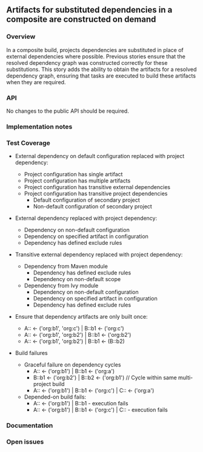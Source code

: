 ## Artifacts for substituted dependencies in a composite are constructed on demand

### Overview

In a composite build, projects dependencies are substituted in place of external dependencies where possible. Previous stories ensure that the resolved dependency graph was constructed correctly for these substitutions. This story adds the ability to obtain the artifacts for a resolved dependency graph, ensuring that tasks are executed to build these artifacts when they are required.

### API

No changes to the public API should be required.

### Implementation notes

### Test Coverage

- External dependency on default configuration replaced with project dependency:
    - Project configuration has single artifact
    - Project configuration has multiple artifacts
    - Project configuration has transitive external dependencies
    - Project configuration has transitive project dependencies
        - Default configuration of secondary project
        - Non-default configuration of secondary project
- External dependency replaced with project dependency:
    - Dependency on non-default configuration
    - Dependency on specified artifact in configuration
    - Dependency has defined exclude rules
- Transitive external dependency replaced with project dependency:
    - Dependency from Maven module
        - Dependency has defined exclude rules
        - Dependency on non-default scope
    - Dependency from Ivy module
        - Dependency on non-default configuration
        - Dependency on specified artifact in configuration
        - Dependency has defined exclude rules

- Ensure that dependency artifacts are only built once:
    - A:: <- ('org:b1', 'org:c') | B::b1 <- ('org:c')
    - A:: <- ('org:b1', 'org:b2') | B::b1 <- ('org:b2')
    - A:: <- ('org:b1', 'org:b2') | B::b1 <- (B::b2)

- Build failures
    - Graceful failure on dependency cycles
        - A:: <- ('org:b1') | B::b1 <- ('org:a')
        - B::b1 <- ('org:b2') | B::b2 <- ('org:b1') // Cycle within same multi-project build
        - A:: <- ('org:b1') | B::b1 <- ('org:c') | C:: <- ('org:a')
    - Depended-on build fails:
        - A:: <- ('org:b1') | B::b1 - execution fails
        - A:: <- ('org:b1') | B::b1 <- ('org:c') | C:: - execution fails

### Documentation

### Open issues

